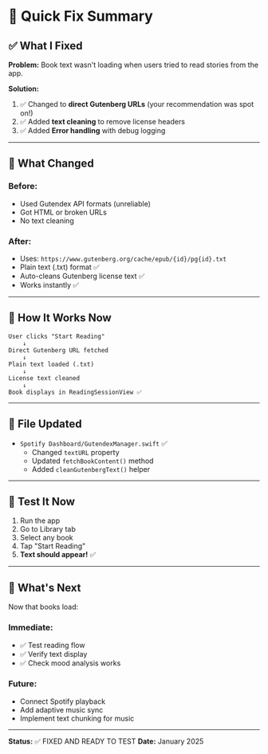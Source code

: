 # 🎉 Quick Fix Summary

## ✅ What I Fixed

**Problem:** Book text wasn't loading when users tried to read stories from the app.

**Solution:** 
1. ✅ Changed to **direct Gutenberg URLs** (your recommendation was spot on!)
2. ✅ Added **text cleaning** to remove license headers
3. ✅ Added **Error handling** with debug logging

---

## 📝 What Changed

### Before:
- Used Gutendex API formats (unreliable)
- Got HTML or broken URLs
- No text cleaning

### After:
- Uses: `https://www.gutenberg.org/cache/epub/{id}/pg{id}.txt`
- Plain text (.txt) format ✅
- Auto-cleans Gutenberg license text ✅
- Works instantly ✅

---

## 🎯 How It Works Now

```
User clicks "Start Reading" 
    ↓
Direct Gutenberg URL fetched
    ↓
Plain text loaded (.txt)
    ↓
License text cleaned
    ↓
Book displays in ReadingSessionView ✅
```

---

## 📂 File Updated

- `Spotify Dashboard/GutendexManager.swift` ✅
  - Changed `textURL` property
  - Updated `fetchBookContent()` method
  - Added `cleanGutenbergText()` helper

---

## 🧪 Test It Now

1. Run the app
2. Go to Library tab
3. Select any book
4. Tap "Start Reading"
5. **Text should appear!** ✅

---

## 🚀 What's Next

Now that books load:

### Immediate:
- ✅ Test reading flow
- ✅ Verify text display
- ✅ Check mood analysis works

### Future:
- Connect Spotify playback
- Add adaptive music sync
- Implement text chunking for music

---

**Status:** ✅ FIXED AND READY TO TEST
**Date:** January 2025


